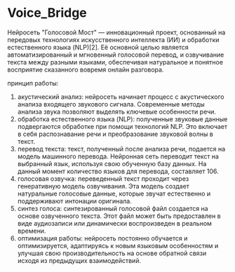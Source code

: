 # Voice_Bridge
Нейросеть "Голосовой Мост" — инновационный проект, основанный на передовых технологиях искусственного интеллекта (ИИ) и обработки естественного языка (NLP)[2]. Её основной целью является автоматизированный и мгновенный голосовой перевод, и озвучивание текста между разными языками, обеспечивая натуральное и понятное восприятие сказанного вовремя онлайн разговора.

принцип работы:
1. акустический анализ:
нейросеть начинает процесс с акустического анализа входящего звукового сигнала. Современные методы анализа звука позволяют выделять ключевые особенности речи.
2. обработка естественного языка (NLP):
полученные звуковые данные подвергаются обработке при помощи технологий NLP. Это включает в себя распознавание речи и преобразование звуковой волны в текст.
3. перевод текста:
текст, полученный после анализа речи, подается на модель машинного перевода. Нейронная сеть переводит текст на выбранный язык, используя свою обученную базу данных. На данный момент количество языков для перевода, составляет 106.
4. голосовая озвучка:
переведенный текст проходит через генеративную модель озвучивания. Эта модель создает натуральные голосовые данные, которые звучат естественно и поддерживают интонации оригинала.
5. синтез голоса:
синтезированный голосовой файл создается на основе озвученного текста. Этот файл может быть предоставлен в виде аудиозаписи или динамически воспроизведен в реальном времени.
6. оптимизация работы:
нейросеть постоянно обучается и оптимизируется, адаптируясь к новым языковым особенностям и улучшая свою производительность на основе обратной связи исходя из предыдущих взаимодействий.
